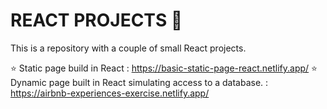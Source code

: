 # REACT PROJECTS 🚀

This is a repository with a couple of small React projects. 

⭐ Static page build in React : https://basic-static-page-react.netlify.app/
⭐ Dynamic page built in React simulating access to a database. : https://airbnb-experiences-exercise.netlify.app/
